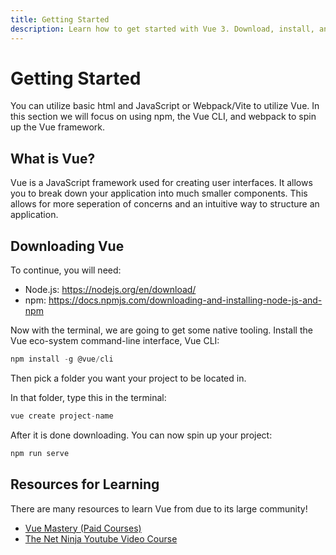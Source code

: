 ```yaml
---
title: Getting Started
description: Learn how to get started with Vue 3. Download, install, and learn how to use this frontend framework.
---
```


# Getting Started

You can utilize basic html and JavaScript or Webpack/Vite to utilize Vue. In this section we will focus on using npm, the Vue CLI, and webpack to spin up the Vue framework.

## What is Vue?

Vue is a JavaScript framework used for creating user interfaces. It allows you to break down your application into much smaller components. This allows for more seperation of concerns and an intuitive way to structure an application.

## Downloading Vue

To continue, you will need:

- Node.js: https://nodejs.org/en/download/
- npm: https://docs.npmjs.com/downloading-and-installing-node-js-and-npm

Now with the terminal, we are going to get some native tooling. Install the Vue eco-system command-line interface, Vue CLI:

```js
npm install -g @vue/cli
```
Then pick a folder you want your project to be located in.

In that folder, type this in the terminal:

```js
vue create project-name
```
After it is done downloading. You can now spin up your project:

```js
npm run serve
```

## Resources for Learning
There are many resources to learn Vue from due to its large community!

- <a href="https://www.vuemastery.com/"> Vue Mastery (Paid Courses) </a>
- <a href="https://www.youtube.com/watch?app=desktop&v=YrxBCBibVo0&list=PL4cUxeGkcC9hYYGbV60Vq3IXYNfDk8At1"> The Net Ninja Youtube Video Course </a>

